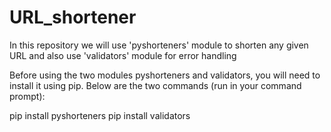 # URL_shortener
In this repository we will use 'pyshorteners' module to shorten any given URL and also use 'validators' module for error handling

Before using the two modules pyshorteners and validators, you will need to install it using pip. 
Below are the two commands (run in your command prompt):

pip install pyshorteners
pip install validators
